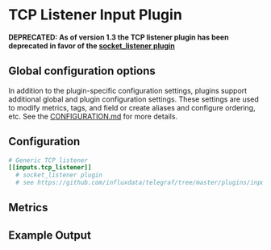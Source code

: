 # TCP Listener Input Plugin

**DEPRECATED: As of version 1.3 the TCP listener plugin has been deprecated in
favor of the [socket_listener plugin](../socket_listener/README.md)**

## Global configuration options <!-- @/docs/includes/plugin_config.md -->

In addition to the plugin-specific configuration settings, plugins support
additional global and plugin configuration settings. These settings are used to
modify metrics, tags, and field or create aliases and configure ordering, etc.
See the [CONFIGURATION.md][CONFIGURATION.md] for more details.

[CONFIGURATION.md]: ../../../docs/CONFIGURATION.md#plugins

## Configuration

```toml @sample.conf
# Generic TCP listener
[[inputs.tcp_listener]]
  # socket_listener plugin
  # see https://github.com/influxdata/telegraf/tree/master/plugins/inputs/socket_listener
```

## Metrics

## Example Output
